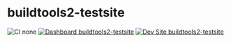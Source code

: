 # buildtools2-testsite

![CI none](https://img.shields.io/badge/ci-none-orange.svg)
[![Dashboard buildtools2-testsite](https://img.shields.io/badge/dashboard-buildtools2_testsite-yellow.svg)](https://dashboard.pantheon.io/sites/3685748b-18aa-4b14-a1c3-7276b52d9458#dev/code)
[![Dev Site buildtools2-testsite](https://img.shields.io/badge/site-buildtools2_testsite-blue.svg)](http://dev-buildtools2-testsite.pantheonsite.io/)